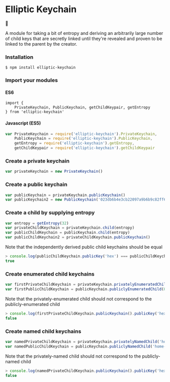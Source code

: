 # Elliptic Keychain

:tada:

A module for taking a bit of entropy and deriving an arbitrarily large number of child keys that are secretly linked until they're revealed and proven to be linked to the parent by the creator.

### Installation

```
$ npm install elliptic-keychain
```

### Import your modules

#### ES6

```es6
import {
    PrivateKeychain, PublicKeychain, getChildKeypair, getEntropy
} from 'elliptic-keychain'
```

#### Javascript (ES5)

```js
var PrivateKeychain = require('elliptic-keychain').PrivateKeychain,
    PublicKeychain = require('elliptic-keychain').PublicKeychain,
    getEntropy = require('elliptic-keychain').getEntropy,
    getChildKeypair = require('elliptic-keychain').getChildKeypair
```

### Create a private keychain

```js
var privateKeychain = new PrivateKeychain()
```

### Create a public keychain

```js
var publicKeychain = privateKeychain.publicKeychain()
var publicKeychain2 = new PublicKeychain('023db6b4e3cb22097a9b6b9c82ff6becb8cb01561fd46c3484abf22ff4dc30ee58')
```

### Create a child by supplying entropy

```js
var entropy = getEntropy(32)
var privateChildKeychain = privateKeychain.child(entropy)
var publicChildKeychain = publicKeychain.child(entropy)
var publicChildKeychain2 = privateChildKeychain.publicKeychain()
```

Note that the independently derived public child keychains should be equal

```js
> console.log(publicChildKeychain.publicKey('hex') === publicChildKeychain2.publicKey('hex'))
true
```

### Create enumerated child keychains

```js
var firstPrivateChildKeychain = privateKeychain.privatelyEnumeratedChild(0)
var firstPublicChildKeychain = publicKeychain.publiclyEnumeratedChild(0)
```

Note that the privately-enumerated child should not correspond to the publicly-enumerated child

```js
> console.log(firstPrivateChildKeychain.publicKeychain().publicKey('hex') === firstPublicChildKeychain.publicKey('hex'))
false
```

### Create named child keychains

```js
var namedPrivateChildKeychain = privateKeychain.privatelyNamedChild('home-laptop-1')
var namedPublicChildKeychain = publicKeychain.publiclyNamedChild('home-laptop-1')
```

Note that the privately-named child should not correspond to the publicly-named child

```js
> console.log(namedPrivateChildKeychain.publicKeychain().publicKey('hex') === namedPublicChildKeychain.publicKey('hex'))
false
```
